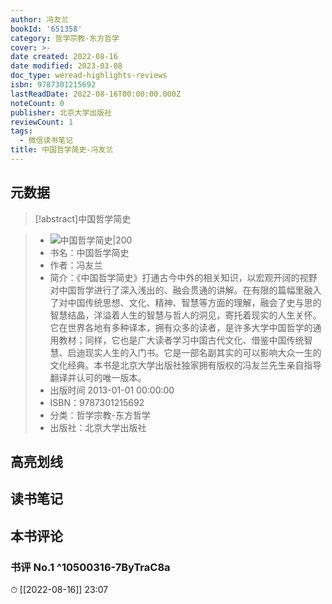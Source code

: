 ```yaml
---
author: 冯友兰
bookId: '651358'
category: 哲学宗教-东方哲学
cover: >-
date created: 2022-08-16
date modified: 2023-03-08
doc_type: weread-highlights-reviews
isbn: 9787301215692
lastReadDate: 2022-08-16T00:00:00.000Z
noteCount: 0
publisher: 北京大学出版社
reviewCount: 1
tags:
  - 微信读书笔记
title: 中国哲学简史-冯友兰
---
```


## 元数据

>[!abstract]中国哲学简史

> - ![中国哲学简史|200](https://wfqqreader-1252317822.image.myqcloud.com/cover/358/651358/t7_651358.jpg)
> - 书名：中国哲学简史
> - 作者：冯友兰
> - 简介：《中国哲学简史》打通古今中外的相关知识，以宏观开阔的视野对中国哲学进行了深入浅出的、融会贯通的讲解。在有限的篇幅里融入了对中国传统思想、文化、精神、智慧等方面的理解，融会了史与思的智慧结晶，洋溢着人生的智慧与哲人的洞见，寄托着现实的人生关怀。它在世界各地有多种译本，拥有众多的读者，是许多大学中国哲学的通用教材；同样，它也是广大读者学习中国古代文化、借鉴中国传统智慧、启迪现实人生的入门书。它是一部名副其实的可以影响大众一生的文化经典。本书是北京大学出版社独家拥有版权的冯友兰先生亲自指导翻译并认可的唯一版本。
> - 出版时间 2013-01-01 00:00:00
> - ISBN：9787301215692
> - 分类：哲学宗教-东方哲学
> - 出版社：北京大学出版社

## 高亮划线

## 读书笔记

## 本书评论

### 书评 No.1 ^10500316-7ByTraC8a

⏱ [[2022-08-16]] 23:07
